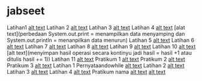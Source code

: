 # jabseet
Latihan1
[alt text](https://github.com/cahyatri/jabseet/blob/master/Project/HelloTelkom.png)
Latihan 2
[alt text](https://github.com/cahyatri/jabseet/blob/master/Project/Variabel.png)
Latihan 3
[alt text](https://github.com/cahyatri/jabseet/blob/master/Project/Aritmatika.png)
Latihan 4
[alt text](https://github.com/cahyatri/jabseet/blob/master/Project/LuasBalok.png)
[alat text](perbedaan System.out.print = menampilkan data menyamping dan System.out.println = menanpilkan data menurun)
Latihan 5
[alt text](https://github.com/cahyatri/jabseet/blob/master/Project/Inputan.png)
Latihan 6
[alt text](https://github.com/cahyatri/jabseet/blob/master/Project/Kondisi.png)
Latihan 7
[alt text](https://github.com/cahyatri/jabseet/blob/master/Project/KonversiNilai.png)
Latihan 8
[alt text](https://github.com/cahyatri/jabseet/blob/master/Project/PilihKondisi.png)
Latihan 9
[alt text](https://github.com/cahyatri/jabseet/blob/master/Project/Beasiswa.png)
Latihan 10
[alt text](https://github.com/cahyatri/jabseet/blob/master/Project/PerulangIf.png)
[alt text](menyimpan hasil operasi secara kontinyu jadi hasil = hasil +1 atau ditulis hasil += 1))
Latihan 11
[alt text](https://github.com/cahyatri/jabseet/blob/master/Project/Counter.png)
Pratikum 1
[alt text](https://github.com/cahyatri/jabseet/blob/master/Project/Luas%20Permukaan%20Bola.png)
Pratikum 2
[alt text](https://github.com/cahyatri/jabseet/blob/master/Project/Suhu.png)
Pratikum 3
[alt text](https://github.com/cahyatri/jabseet/blob/master/Project/Biodata.png)
Latihan 1 Pernyataandowhile
[alt text](https://github.com/cahyatri/jabseet/blob/master/Project/FungsiDoWhile.png)
Latihan 2
[alt text](https://github.com/cahyatri/jabseet/blob/master/Project/PilihanMenu.png)
Latihan 3
[alt text](https://github.com/cahyatri/jabseet/blob/master/Project/PengembalianNilai.png)
Latihan 4
[alt text](https://github.com/cahyatri/jabseet/blob/master/Project/Fungsi%20Rekursif.png)
Pratikum nama
[alt text](https://github.com/cahyatri/jabseet/blob/master/Project/Hasil.png)
[alt text](https://github.com/cahyatri/jabseet/blob/master/Project/Hasil1.png)

